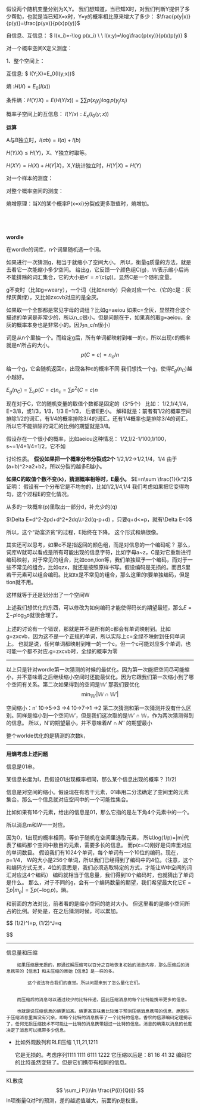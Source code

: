 ​

假设两个随机变量分别为X,Y。
我们想知道，当已知X时，对我们判断Y提供了多少帮助，也就是当已知X=x时，Y=y的概率相比原来增大了多少：
$\frac{p(y|x)}{p(y)}=\frac{p(yx)}{p(x)p(y)}$ 

自信息、互信息：
$
I(x_i)=-\log p(x_i)
\\
\ I(x;y)=\log\frac{p(xy)}{p(x)p(y)}
$


对一个概率空间X定义测度：

1、整个空间上：

互信息: $ I(Y;X)=E_0(I(y;x))$

熵 :$H(X)=E_0(I(x))$

条件熵：$H(Y/X)=E(H(Y/x))=\sum\sum p(x_iy_j)\log p(y_j/x_i)$

概率子空间上的互信息：
$I(Y/x):E_x(I_0(y;x))$


**运算**

A与B独立时，$I(ab)=I(a)+I(b)$

$H(Y/X)\leq H(Y)$，X、Y独立时取等。

$H(XY)=H(X)+H(Y|X)$，X,Y统计独立时，$H(Y|X)=H(Y)$

对一个样本的测度：

对整个概率空间的测度：

熵增原理：当X的某个概率P(x=xi)分裂成更多取值时，熵增加。


​
---

**wordle**

在wordle的词库，n个词里随机选一个词。

如果进行一次猜测g，相当于就缩小了空间大小。
所以，衡量g质量的方法，就是去看它一次能缩小多少空间。
给出g，它反馈一个颜色组C(g)，$\mathbb{W}$表示缩小后尚不能排除的词汇集合，它的大小是$n'=n'(c(g))$。显然C是一个随机变量。

g不变时（比如g=weary），一个词（比如nerdy）只会对应一个c.（它的c是：灰绿灰黄绿），又比如zxcvb对应的是全灰。

如果取一个全部都是常见字母的词组？比如g=aeiou 如果c=全灰，显然符合这个描述的单词是非常少的，所以n_c很小。但是问题在于，如果真的取g=aeiou，全灰的概率本身也是非常小的。因为n_c/n很小）

词是从n个里抽一个。而给定g后，所有单词都映射到唯一的c，所以出现c的概率就是n'所占的大小。
$$p(C=c)=n_c/n$$

给一个g，它会随机返回c，出现各种c的概率不同
我们想找一个g，使得$E_g(n_C)$越小越好。



$E_g(n_C)= \sum_c p(C=c)n_c= \sum p^2(C=c)n$

现在对于C，它的随机变量的取值个数都是固定的（3^5个）
比如：
1/2,1/4,1/4，E=3/8，或1/3，1/3，1/3  E=1/3，
后者E更小。
解释就是：前者有1/2的概率空间排除1/2的词汇，有1/4的概率排除3/4的词汇。还有1/4概率也是排除3/4的词汇。
所以它不能排除的词汇的比例的期望就是3/8。

假设存在一个很小的概率，比如aeiou这种情况：
1/2,1/2-1/100,1/100，s~=1/4+1/4=1/2，它不如

讨论性质。
**假设如果把一个概率分布分裂成2个**
1/2,1/2→1/2,1/4，1/4
由于(a+b)^2>a2+b2，所以分裂的越多E越小。

**如果C的取值个数不变(k)，猜测概率相等时，E最小。**
$E=n\sum \frac{1}{k^2}$
证明：
假设有一个分布它是不均匀的，比如1/2,1/4,1/4
我们考虑如果把它变得均匀，这个过程E的变化情况。

从多的一块概率(p)里取出一部分d，补充少的(q)

$\Delta E=d^2-2pd+d^2+2dq\\=2d(q-p+d)
，只要q+d<=p，就有\Delta E<0$

所以，这个“劫富济贫”的过程，E始终在下降。
这个形式和熵很像。

其实还可以思考，如果c不是指返回的颜色组，而是对信息的一个编码呢？
那么，词库W就可以看成是所有可能出现的信息字符，比如字母a~z，C是对它重新进行编码映射，对于常见的组合，比如con,tion等，我们单独赋予一个编码，而对于一些不常见的组合，比如qzx，就还是按照原样书写。假设编码是无损的。而且S里若干元素可以组合编码。比如tx是不常见的组合，那么这里的t要单独编码，但是tion就不用。

这样就等于还是划分出了一个空间W

上述我们想优化的东西，可以修改为如何编码才能使得码长的期望最短，那么$E=\sum -p\log_2 p$就很合理了。





上述的讨论有一个错误，那就是并不是所有的c都会有单词映射到。比如g=zxcvb，因为这不是一个正规的单词，所以实际上c=全绿不映射到任何单词上。
也就是说，任何单词都映射到唯一的一个c。但一个c可能对应多个单词，也可能一个都不对应.g=zxcvb时，全绿的概率为零


---
以上只是针对wordle第一次猜测的时候的最优化。因为第一次能把空间尽可能缩小，并不意味着之后继续缩小空间时还能最优化。因为它跟我们第一次缩小到了哪个空间有关系。第二次如果得到的空间是$\mathbb{W}'$
那我们要优化
$$
\min_{\mathbb{W'}} |\mathbb{W}\cap \mathbb{W}'|$$

空间缩小：n'
10→5→3
    →4
10→7→1
    →2
第二次猜测和第一次猜测并没有什么区别。同样是缩小到一个空间$\mathbb{W}'$，但是我们这次取的是$\mathbb{W}'\cap \mathbb{W}$，作为两次猜测得到的信息。
所以，N'的期望最小，并不意味着$N'\cap N''$ 的期望最小


整个worlde优化的是猜测的次数k，



---

**用熵考虑上述问题**


信息是01串。

某信息长度为I，且假设01出现概率相同，那么某个信息出现的概率？
)1/2)


信息是对空间的缩小。假设现在有若干元素，01串用二分法确定了空间里的元素集合。那么一个信息就对应空间中的一个可能性集合。


比如如果有16个元素，给出的信息是01，那么它指的是左下角4个元素中的一个。

所以消息m和$W$一一对应。

因为0，1出现的概率相同，等价于随机在空间里选取元素，
所以log(1/p)=|m|代表了编码那个空间中数目的元素，需要多长的信息。
而p(c=C)刚好是词库里对应的单词数目。
假设我们有1024个单词，每个单词有一个10位的编码。现在，p=1/4，
W的大小是256个单词，所以我们已经得到了编码中的4位。（注意，这个和编码方式无关，4位的意思是，我们必须选取特定的方式，才能让W中空间的词汇对应这4个编码）
编码就相当于信息量，我们得到10个编码时，也就猜出了单词是什么。
那么，对于不同的g，会有一个编码数量的期望，我们希望最大化它$E=\sum p |m_p|=\sum p(-\log p)$。熵。


和前面的方法对比，前者看的是缩小空间的绝对大小。
但这里看的是缩小空间所占的比例。好处是，在之后猜测时候，可以累加。

$$
(1/2)^I=p, (1/2)^J=q

$$





---

信息量和压缩

        如果压缩是无损的，即通过解压缩可以百分之百地恢复初始的消息内容，那么压缩后的消息携带的【信息】和未压缩的原始【信息】是一样的多。
        
            这个说法符合我们的直觉。所以问题来到了怎么量化它们。


        而压缩后的消息可以通过较少的比特传递，因此压缩消息的每个比特能携带更多的信息。
        
        也就是说压缩信息的熵更加高。熵更高意味着比较难于预测压缩消息携带的信息，原因在于压缩消息里面没有冗余，即每个比特的消息携带了一个比特的信息。香农的信源编码定理揭示了，任何无损压缩技术不可能让一比特的消息携带超过一比特的信息。消息的熵乘以消息的长度决定了消息可以携带多少信息。

-
    比如外观数列和RLE压缩
    1,11,21,1211

    它是无损的。考虑序列1111 1111 6111 1222
    它压缩以后是：81 16 41 32
    编码它的比特虽然变短了。但是它们携带有相同的信息。


---
KL散度
$$
\sum_i P(i)\ln \frac{P(i)}{Q(i)}
$$
ln项衡量Q对P的预测，差的越远值越大，前面的p是权重。